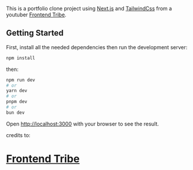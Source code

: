 This is a portfolio clone project using [Next.js](https://nextjs.org) and [TailwindCss](https://tailwindcss.com/) from a youtuber [Frontend Tribe](https://www.youtube.com/@frontend-tribe).

## Getting Started

First, install all the needed dependencies then run the development server:

```bash
npm install
```

then:

```bash
npm run dev
# or
yarn dev
# or
pnpm dev
# or
bun dev
```

Open [http://localhost:3000](http://localhost:3000) with your browser to see the result.

credits to:

# [Frontend Tribe](https://www.youtube.com/@frontend-tribe)
